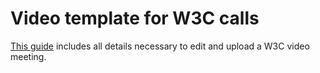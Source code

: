 # Video template for W3C calls
[This guide](https://docs.google.com/document/d/1wLvYf02HkI4flcDvBdWedcux4TBhsDzXoTL4QVsq_X4/edit) includes all details necessary to edit and upload a W3C video meeting.

